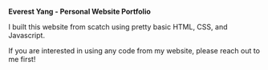 **Everest Yang - Personal Website Portfolio**

I built this website from scatch using pretty basic HTML, CSS, and Javascript. 

If you are interested in using any code from my website, please reach out to me first!
